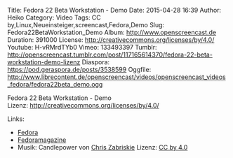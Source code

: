 Title: Fedora 22 Beta Workstation - Demo
Date: 2015-04-28 16:39
Author: Heiko
Category: Video
Tags: CC by,Linux,Neueinsteiger,screencast,Fedora,Demo
Slug: Fedora22BetaWorkstation_Demo
Album: http://www.openscreencast.de
Duration: 391000
License: http://creativecommons.org/licenses/by/4.0/
Youtube: H-vRMrdTYb0
Vimeo: 133493397
Tumblr: http://openscreencast.tumblr.com/post/117165614370/fedora-22-beta-workstation-demo-lizenz
Diaspora: https://pod.geraspora.de/posts/3538599
Oggfile: http://www.librecontent.de/openscreencast/videos/openscreencast_videos_fedora/fedora22beta_demo.ogg

Fedora 22 Beta Workstation - Demo  
Lizenz: <http://creativecommons.org/licenses/by/4.0/>

Links:

  * [Fedora](https://getfedora.org/en/ "Link zu getfedora.org" )
  * [Fedoramagazine](http://fedoramagazine.org/fedora-22-beta-released/ "Link zu fedoramagazine.org" )
  * Musik: Candlepower von [Chris Zabriskie](http://chriszabriskie.com/ "Link zu chriszabriskie.com" ) Lizenz: [CC by 4.0](http://creativecommons.org/licenses/by/4.0/)

